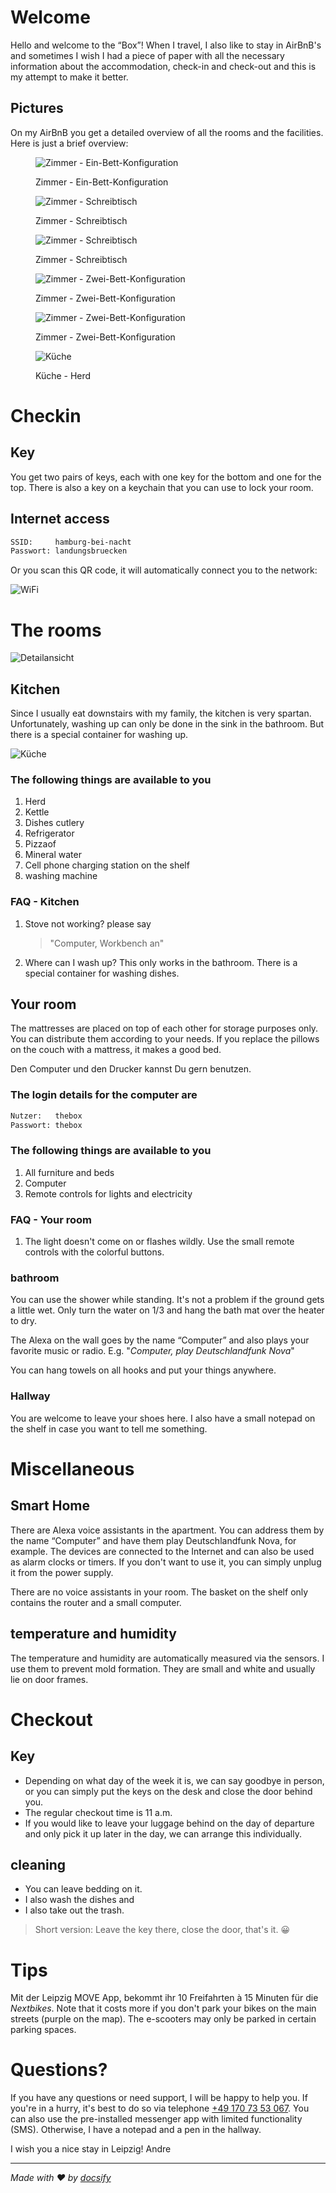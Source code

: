 # Welcome

Hello and welcome to the “Box”! When I travel, I also like to stay in AirBnB's and sometimes I wish I had a piece of paper with all the necessary information about the accommodation, check-in and check-out and this is my attempt to make it better.

## Pictures

On my AirBnB you get a detailed overview of all the rooms and the facilities. Here is just a brief overview:

<div class="grid">

<figure>

![Zimmer -  Ein-Bett-Konfiguration](_media/rooms/zimmer-one.jpg ":class=img-zoomable")

<figcaption>Zimmer - Ein-Bett-Konfiguration</figcaption>
</figure>

<figure>

![Zimmer - Schreibtisch](_media/rooms/zimmer-schreibtisch-01.jpg ":class=img-zoomable")

<figcaption>Zimmer - Schreibtisch</figcaption>
</figure>

<figure>

![Zimmer - Schreibtisch](_media/rooms/zimmer-schreibtisch-02.jpg ":class=img-zoomable")

<figcaption>Zimmer - Schreibtisch</figcaption>
</figure>

<figure>

![Zimmer - Zwei-Bett-Konfiguration](_media/rooms/zimmer-two.jpg ":class=img-zoomable")

<figcaption>Zimmer - Zwei-Bett-Konfiguration</figcaption>
</figure>

<figure>

![Zimmer - Zwei-Bett-Konfiguration](_media/rooms/zimmer-two-wide.jpg ":class=img-zoomable")

<figcaption>Zimmer - Zwei-Bett-Konfiguration</figcaption>
</figure>

<figure>

![Küche](_media/rooms/kueche-herd.jpg ":class=img-zoomable")

<figcaption>Küche - Herd</figcaption>
</figure>

</div>

# Checkin

## Key

You get two pairs of keys, each with one key for the bottom and one for the top. There is also a key on a keychain that you can use to lock your room.

## Internet access

```txt
SSID:     hamburg-bei-nacht
Passwort: landungsbruecken
```

Or you scan this QR code, it will automatically connect you to the network:

![WiFi](_media/wlan.png ":size=200")

# The rooms

![Detailansicht](_media/thebox-map-detail.png)

## Kitchen

Since I usually eat downstairs with my family, the kitchen is very spartan. Unfortunately, washing up can only be done in the sink in the bathroom. But there is a special container for washing up.

![Küche](_media/rooms/kueche.jpg ":size=200")

### The following things are available to you

1.  Herd
2.  Kettle
3.  Dishes cutlery
4.  Refrigerator
5.  Pizzaof
6.  Mineral water
7.  Cell phone charging station on the shelf
8.  washing machine

### FAQ - Kitchen

1.  Stove not working? please say
    > "Computer, Workbench an"
2.  Where can I wash up? This only works in the bathroom. There is a special container for washing dishes.

## Your room

The mattresses are placed on top of each other for storage purposes only. You can distribute them according to your needs. If you replace the pillows on the couch with a mattress, it makes a good bed.

Den Computer und den Drucker kannst Du gern benutzen.

### The login details for the computer are

```txt
Nutzer:   thebox
Passwort: thebox
```

### The following things are available to you

1.  All furniture and beds
2.  Computer
3.  Remote controls for lights and electricity

### FAQ - Your room

1.  The light doesn't come on or flashes wildly. Use the small remote controls with the colorful buttons.

### bathroom

You can use the shower while standing. It's not a problem if the ground gets a little wet. Only turn the water on 1/3 and hang the bath mat over the heater to dry.

The Alexa on the wall goes by the name “Computer” and also plays your favorite music or radio. E.g. "_Computer, play Deutschlandfunk Nova_"

You can hang towels on all hooks and put your things anywhere.

### Hallway

You are welcome to leave your shoes here. I also have a small notepad on the shelf in case you want to tell me something.

# Miscellaneous

## Smart Home

There are Alexa voice assistants in the apartment. You can address them by the name “Computer” and have them play Deutschlandfunk Nova, for example. The devices are connected to the Internet and can also be used as alarm clocks or timers. If you don't want to use it, you can simply unplug it from the power supply.

There are no voice assistants in your room. The basket on the shelf only contains the router and a small computer.

## temperature and humidity

The temperature and humidity are automatically measured via the sensors. I use them to prevent mold formation. They are small and white and usually lie on door frames.

# Checkout

## Key

-   Depending on what day of the week it is, we can say goodbye in person, or you can simply put the keys on the desk and close the door behind you.
-   The regular checkout time is 11 a.m.
-   If you would like to leave your luggage behind on the day of departure and only pick it up later in the day, we can arrange this individually.

## cleaning

-   You can leave bedding on it.
-   I also wash the dishes and
-   I also take out the trash.

> Short version: Leave the key there, close the door, that's it. 😀

# Tips

Mit der Leipzig MOVE App, bekommt ihr 10 Freifahrten à 15 Minuten für die _Nextbikes_. Note that it costs more if you don't park your bikes on the main streets (purple on the map). The e-scooters may only be parked in certain parking spaces.

# Questions?

If you have any questions or need support, I will be happy to help you. If you're in a hurry, it's best to do so via telephone <a href="tel:+491707353067">+49 170 73 53 067</a>. You can also use the pre-installed messenger app with limited functionality (SMS). Otherwise, I have a notepad and a pen in the hallway.

I wish you a nice stay in Leipzig!
Andre

* * *

_Made with ❤️ by [docsify](https://docsify.js.org/)_
